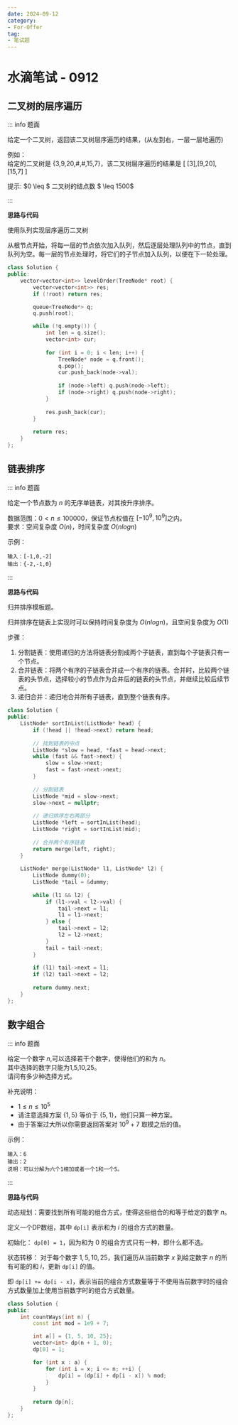 ```yaml
---
date: 2024-09-12
category: 
- For-Offer
tag: 
- 笔试题 
---
```


# 水滴笔试 - 0912

<!-- more -->

## 二叉树的层序遍历

::: info 题面

给定一个二叉树，返回该二叉树层序遍历的结果，(从左到右，一层一层地遍历)

例如：  
给定的二叉树是 {3,9,20,#,#,15,7}，该二叉树层序遍历的结果是 [ \[3],\[9,20],\[15,7] ]

提示:
$0 \leq $ 二叉树的结点数 $ \leq 1500$

:::

**思路与代码**

使用队列实现层序遍历二叉树

从根节点开始，将每一层的节点依次加入队列，然后逐层处理队列中的节点，直到队列为空。每一层的节点处理时，将它们的子节点加入队列，以便在下一轮处理。

```cpp
class Solution {
public:
    vector<vector<int>> levelOrder(TreeNode* root) {
        vector<vector<int>> res;
        if (!root) return res;

        queue<TreeNode*> q;
        q.push(root);

        while (!q.empty()) {
            int len = q.size();
            vector<int> cur;
            
            for (int i = 0; i < len; i++) {
                TreeNode* node = q.front();
                q.pop();
                cur.push_back(node->val);
                
                if (node->left) q.push(node->left);
                if (node->right) q.push(node->right);
            }
            
            res.push_back(cur);
        }
        
        return res;
    }
};
```

## 链表排序

::: info 题面

给定一个节点数为 $n$ 的无序单链表，对其按升序排序。

数据范围：$0<n≤100000$，保证节点权值在 $[−10^9, 10^9]$之内。  
要求：空间复杂度 $O(n)$，时间复杂度 $O(nlogn)$

示例：
```
输入：[-1,0,-2]
输出：{-2,-1,0}
```

:::

**思路与代码**

归并排序模板题。

归并排序在链表上实现时可以保持时间复杂度为 $O(n logn)$，且空间复杂度为 $O(1)$

步骤：

1. 分割链表：使用递归的方法将链表分割成两个子链表，直到每个子链表只有一个节点。
2. 合并链表：将两个有序的子链表合并成一个有序的链表。合并时，比较两个链表的头节点，选择较小的节点作为合并后的链表的头节点，并继续比较后续节点。
3. 递归合并：递归地合并所有子链表，直到整个链表有序。

```cpp
class Solution {
public:
    ListNode* sortInList(ListNode* head) {
        if (!head || !head->next) return head;
        
        // 找到链表的中点
        ListNode *slow = head, *fast = head->next;
        while (fast && fast->next) {
            slow = slow->next;
            fast = fast->next->next;
        }
        
        // 分割链表
        ListNode *mid = slow->next;
        slow->next = nullptr;
        
        // 递归排序左右两部分
        ListNode *left = sortInList(head);
        ListNode *right = sortInList(mid);
        
        // 合并两个有序链表
        return merge(left, right);
    }
    
    ListNode* merge(ListNode* l1, ListNode* l2) {
        ListNode dummy(0);
        ListNode *tail = &dummy;
        
        while (l1 && l2) {
            if (l1->val < l2->val) {
                tail->next = l1;
                l1 = l1->next;
            } else {
                tail->next = l2;
                l2 = l2->next;
            }
            tail = tail->next;
        }
        
        if (l1) tail->next = l1;
        if (l2) tail->next = l2;
        
        return dummy.next;
    }
};
```

## 数字组合

::: info 题面

给定一个数字 $n$,可以选择若干个数字，使得他们的和为 $n$。  
其中选择的数字只能为1,5,10,25。  
请问有多少种选择方式。  

补充说明：
- $1≤n≤10^5$
- 请注意选择方案 $\{1,5\}$ 等价于 $\{5,1\}$，他们只算一种方案。
- 由于答案过大所以你需要返回答案对 $10^9 + 7$ 取模之后的值。

示例：
```
输入：6
输出：2
说明：可以分解为六个1相加或者一个1和一个5。
```

:::

**思路与代码**

动态规划：需要找到所有可能的组合方式，使得这些组合的和等于给定的数字 $n$。

定义一个DP数组，其中 `dp[i]` 表示和为 $i$ 的组合方式的数量。

初始化： `dp[0] = 1`，因为和为 $0$ 的组合方式只有一种，即什么都不选。

状态转移： 对于每个数字 $1, 5, 10, 25$，我们遍历从当前数字 $x$ 到给定数字 $n$ 的所有可能的和 $i$，更新 `dp[i]` 的值。

即 `dp[i] += dp[i - x]`，表示当前的组合方式数量等于不使用当前数字时的组合方式数量加上使用当前数字时的组合方式数量。

```cpp
class Solution {
public:
    int countWays(int n) {
        const int mod = 1e9 + 7;

        int a[] = {1, 5, 10, 25};
        vector<int> dp(n + 1, 0);
        dp[0] = 1;

        for (int x : a) {
            for (int i = x; i <= n; ++i) {
                dp[i] = (dp[i] + dp[i - x]) % mod;
            }
        }
        
        return dp[n];
    }
};
```
